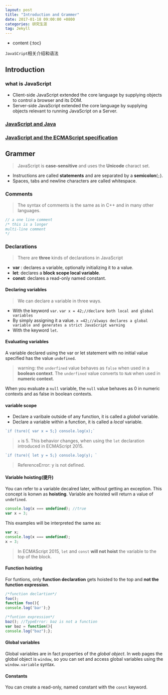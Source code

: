 ```yaml
---
layout: post
title: "Introduction and Grammer"
date: 2017-01-18 09:00:00 +0800 
categories: 研究生涯
tag: Jekyll
---
```

* content
{:toc}

`JavaSCript`相关介绍和语法

<!-- more -->

## Introduction ##
### what is JavaScript ###

- Client-side JavaScript extended the core language by supplying objects to control a browser and its DOM.
- Server-side JavaScript extended the core language by supplying objects relevant to running JavaScript on a Server.


### [JavaScript and Java](https://developer.mozilla.org/en-US/docs/Web/JavaScript/Guide/Introduction) ###

### [JavaScript and the ECMAScript specification](https://developer.mozilla.org/en-US/docs/Web/JavaScript/Guide/Introduction) ###

## Grammer ##

>JavaScript is **case-sensitive** and uses the **Unicode** charact set.

- Instructions are called **statements** and are separated by a **semicolon**(`;`).
- Spaces, tabs and newline characters are called whitespace.

### Comments ###

> The syntax of comments is the same as in C++ and in many other languages.

```javascript
// a one line comment
/* this is a longer
multi-line comment
*/
```
### Declarations ###

> There are **three** kinds of declarations in JavaScript

- **var** : declares a variable, optionally initializing it to a value.
- **let**: declares a **block scope local variable**.
- **const**: declares a read-only named constant.

#### Declaring variables ####

> We can declare a variable in three ways.

- With the keyword `var`. `var x = 42;//declare both local and global variables`
- By simply assigning it a value. `x =42;//always declares a global variable and generates a strict JavaScript warning`
- With the keyword `let`.

#### Evaluating variables ####

A variable declared using the var or let statement with no initial value specified has the value `undefined`.

> warning: the `underfined` value behaves as `false` when used in a **boolean context**.
>  The `underfined` value converts to `NaN` when used in **numeric context**.

When you evaluate a `null` variable, the `null` value behaves as 0 in numeric contexts and as false in boolean contexts.

#### variable scope ####

- Declare a varibale outside of any function, it is called a *global* variable.
- Declare a variable within a function, it is called a *local* variable.

```javascript
`if (ture){ var x = 5;} console.log(x);`
```
> `x` is 5. This behavior changes, when using the `let` declaration introduced in ECMAScript 2015.

```javascript
`if (ture){ let y = 5;} console.log(y); `
```

> ReferenceError: y is not defined.

#### Variable hoisting(提升) ####

You can refer to a variable decalred later, without getting an exception. This concept is konwn as **hoisting**. Variable are hoisted will return a value of `undefined`.

```javascript
console.log(x === undefined); //true
var x = 3;
```
This examples will be interpreted the same as:

```javascript
var x;
console.log(x === undefined);
x = 3;
```
> In ECMAScript 2015, `let` and `const` **will not hoist** the variable to the top of the block.

#### Function hoisting ####

For funtions, only **function declaration** gets hoisted to the top and **not the function expression**.

```javascript
/*function declartion*/
foo();
function foo(){
console.log('bar');}

/*funtion expression*/
baz(); //TypeError: baz is not a function
var baz = function(){
console.log("baz");};
```
#### Global variables ####

Global variables are in fact properties of the *global object*. In web pages the global object is `window`, so you can set and access global variables using the `window.variable` syntax.

#### Constants ####
You can create a read-only, named constant with the `const` keyword.
